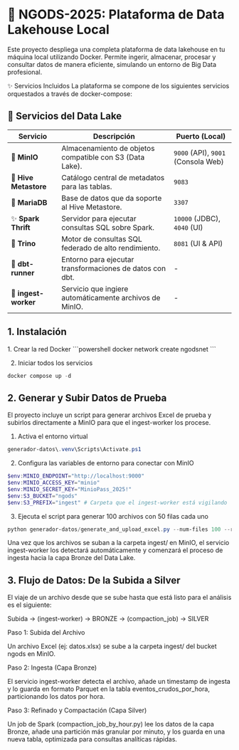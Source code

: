 <h1>🚀 NGODS-2025: Plataforma de Data Lakehouse Local</h1>
Este proyecto despliega una completa plataforma de data lakehouse en tu máquina local utilizando Docker. Permite ingerir, almacenar, procesar y consultar datos de manera eficiente, simulando un entorno de Big Data profesional.

✨ Servicios Incluidos
La plataforma se compone de los siguientes servicios orquestados a través de docker-compose:

## 🧰 Servicios del Data Lake

| Servicio             | Descripción                                                      | Puerto (Local)               |
|-----------------------|-------------------------------------------------------------------|-------------------------------|
| 🚢 **MinIO**           | Almacenamiento de objetos compatible con S3 (Data Lake).          | `9000` (API), `9001` (Consola Web) |
| 🐝 **Hive Metastore**  | Catálogo central de metadatos para las tablas.                    | `9083`                        |
| 🐬 **MariaDB**         | Base de datos que da soporte al Hive Metastore.                   | `3307`                        |
| ✨ **Spark Thrift**    | Servidor para ejecutar consultas SQL sobre Spark.                 | `10000` (JDBC), `4040` (UI)   |
| 🚀 **Trino**           | Motor de consultas SQL federado de alto rendimiento.              | `8081` (UI & API)             |
| 🔧 **dbt-runner**      | Entorno para ejecutar transformaciones de datos con dbt.          | -                             |
| 👷 **ingest-worker**   | Servicio que ingiere automáticamente archivos de MinIO.          | -                             |


<h2>1. Instalación</h2>
1. Crear la red Docker
```powershell
docker network create ngodsnet
```

2. Iniciar todos los servicios
```powershell
docker compose up -d
```

<h2>2. Generar y Subir Datos de Prueba</h2>
El proyecto incluye un script para generar archivos Excel de prueba y subirlos directamente a MinIO para que el ingest-worker los procese.

1. Activa el entorno virtual
```powershell
generador-datos\.venv\Scripts\Activate.ps1
```

2. Configura las variables de entorno para conectar con MinIO
```powershell
$env:MINIO_ENDPOINT="http://localhost:9000"
$env:MINIO_ACCESS_KEY="minio"
$env:MINIO_SECRET_KEY="MinioPass_2025!"
$env:S3_BUCKET="ngods"
$env:S3_PREFIX="ingest" # Carpeta que el ingest-worker está vigilando
```

3. Ejecuta el script para generar 100 archivos con 50 filas cada uno
```powershell
python generador-datos/generate_and_upload_excel.py --num-files 100 --rows 50
```

Una vez que los archivos se suban a la carpeta ingest/ en MinIO, el servicio ingest-worker los detectará automáticamente y comenzará el proceso de ingesta hacia la capa Bronze del Data Lake.


<h2>3. Flujo de Datos: De la Subida a Silver</h2>
El viaje de un archivo desde que se sube hasta que está listo para el análisis es el siguiente:

Subida -> (ingest-worker) -> BRONZE -> (compaction_job) -> SILVER

Paso 1: Subida del Archivo

Un archivo Excel (ej: datos.xlsx) se sube a la carpeta ingest/ del bucket ngods en MinIO.

Paso 2: Ingesta (Capa Bronze)

El servicio ingest-worker detecta el archivo, añade un timestamp de ingesta y lo guarda en formato Parquet en la tabla eventos_crudos_por_hora, particionando los datos por hora.

Paso 3: Refinado y Compactación (Capa Silver)

Un job de Spark (compaction_job_by_hour.py) lee los datos de la capa Bronze, añade una partición más granular por minuto, y los guarda en una nueva tabla, optimizada para consultas analíticas rápidas.






